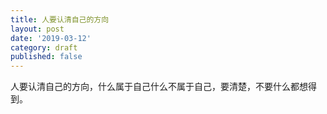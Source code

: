 ```yaml
---
title: 人要认清自己的方向
layout: post
date: '2019-03-12'
category: draft
published: false
---
```


人要认清自己的方向，什么属于自己什么不属于自己，要清楚，不要什么都想得到。
